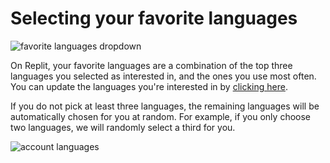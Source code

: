 # Selecting your favorite languages

![favorite languages dropdown](/images/misc/favorite-languages-dropdown.png)

On Replit, your favorite languages are a combination of the top three languages you selected as interested in, and the ones you use most often. You can update the languages you're interested in by [clicking here](https://replit.com/~/cli/account/languages?run=1).

If you do not pick at least three languages, the remaining languages will be automatically chosen for you at random. For example, if you only choose two languages, we will randomly select a third for you.

![account languages](/images/misc/account-languages.png)
